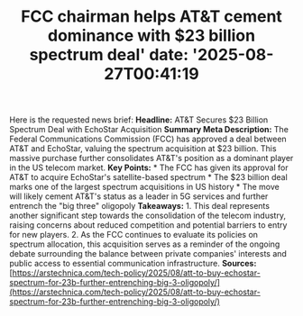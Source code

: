 ﻿---
title: "FCC chairman helps AT&T cement dominance with $23 billion spectrum deal'
date: '2025-08-27T00:41:19"
category: "Markets"
summary: ""
slug: "fcc chairman helps att cement dominance with 23 billion spec"
source_urls:
  - "https://arstechnica.com/tech-policy/2025/08/att-to-buy-echostar-spectrum-for-23b-further-entrenching-big-3-oligopoly/"
seo:
  title: "FCC chairman helps AT&T cement dominance with $23 billion spectrum deal | Hash n Hedge'
  description: '"
  keywords: ["news", "markets", "brief"]
---
Here is the requested news brief:  **Headline:** AT&T Secures $23 Billion Spectrum Deal with EchoStar Acquisition  **Summary Meta Description:** The Federal Communications Commission (FCC) has approved a deal between AT&T and EchoStar, valuing the spectrum acquisition at $23 billion. This massive purchase further consolidates AT&T's position as a dominant player in the US telecom market.  **Key Points:**  * The FCC has given its approval for AT&T to acquire EchoStar's satellite-based spectrum * The $23 billion deal marks one of the largest spectrum acquisitions in US history * The move will likely cement AT&T's status as a leader in 5G services and further entrench the "big three" oligopoly  **Takeaways:**  1. This deal represents another significant step towards the consolidation of the telecom industry, raising concerns about reduced competition and potential barriers to entry for new players. 2. As the FCC continues to evaluate its policies on spectrum allocation, this acquisition serves as a reminder of the ongoing debate surrounding the balance between private companies' interests and public access to essential communication infrastructure.  **Sources:**  [https://arstechnica.com/tech-policy/2025/08/att-to-buy-echostar-spectrum-for-23b-further-entrenching-big-3-oligopoly/](https://arstechnica.com/tech-policy/2025/08/att-to-buy-echostar-spectrum-for-23b-further-entrenching-big-3-oligopoly/) 
